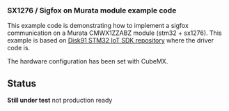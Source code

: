 ### SX1276 / Sigfox on Murata module example code

This example code is demonstrating how to implement a sigfox communication on a Murata CMWX1ZZABZ module (stm32 + sx1276). This example is based on [Disk91 STM32 IoT SDK repository](https://github.com/disk91/stm32-it-sdk) where the driver code is.

The hardware configuration has been set with CubeMX.

## Status
**Still under test** not production ready